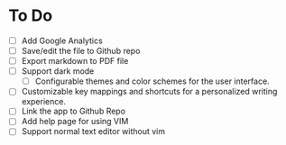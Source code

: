 # To Do

- [ ] Add Google Analytics
- [ ] Save/edit the file to Github repo
- [ ] Export markdown to PDF file
- [ ] Support dark mode
    - [ ] Configurable themes and color schemes for the user interface.
- [ ] Customizable key mappings and shortcuts for a personalized writing experience.
- [ ] Link the app to Github Repo
- [ ] Add help page for using VIM
- [ ] Support normal text editor without vim